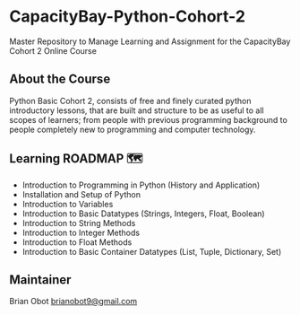 # CapacityBay-Python-Cohort-2 
Master Repository to Manage Learning and Assignment for the CapacityBay Cohort 2 Online Course

## About the Course
Python Basic Cohort 2, consists of free and finely curated python introductory lessons, that are built and structure to be as useful to all
scopes of learners; from people with previous programming background to people completely new to programming and computer technology.

## Learning ROADMAP 🗺
- Introduction to Programming in Python (History and Application)
- Installation and Setup of Python
- Introduction to Variables
- Introduction to Basic Datatypes (Strings, Integers, Float, Boolean)
- Introduction to String Methods
- Introduction to Integer Methods
- Introduction to Float Methods
- Introduction to Basic Container Datatypes (List, Tuple, Dictionary, Set)

## Maintainer 
Brian Obot <brianobot9@gmail.com>
